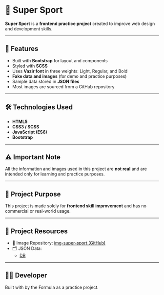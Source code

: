 # 🎾 Super Sport

**Super Sport** is a **frontend practice project** created to improve web design and development skills.  

---

## 📌 Features
- Built with **Bootstrap** for layout and components  
- Styled with **SCSS**  
- Uses **Vazir font** in three weights: Light, Regular, and Bold  
- **Fake data and images** (for demo and practice purposes)  
- Sample data stored in **JSON files**  
- Most images are sourced from a GitHub repository  

---

## 🛠️ Technologies Used
- **HTML5**  
- **CSS3 / SCSS**  
- **JavaScript (ES6)**  
- **Bootstrap**  

---

## ⚠️ Important Note
All the information and images used in this project are **not real** and are intended only for learning and practice purposes.  

---

## 📖 Project Purpose
This project is made solely for **frontend skill improvement** and has no commercial or real-world usage.  

---

## 📂 Project Resources
- 📸 Image Repository: [img-super-sport (GitHub)](https://github.com/Formula-85/img-super-sport.git)  
- 🗂️ JSON Data:  
  - [DB](https://jsonkeeper.com/b/CFEDX)  


---
## 👨‍💻 Developer
Built with by the Formula as a practice project.  
